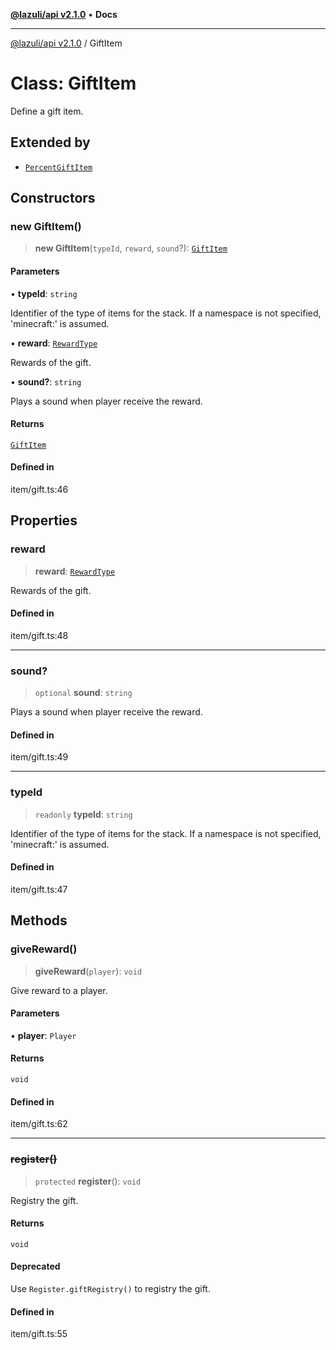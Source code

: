 [**@lazuli/api v2.1.0**](../README.md) • **Docs**

***

[@lazuli/api v2.1.0](../globals.md) / GiftItem

# Class: GiftItem

Define a gift item.

## Extended by

- [`PercentGiftItem`](PercentGiftItem.md)

## Constructors

### new GiftItem()

> **new GiftItem**(`typeId`, `reward`, `sound`?): [`GiftItem`](GiftItem.md)

#### Parameters

• **typeId**: `string`

Identifier of the type of items for the stack. If a namespace is not specified, 'minecraft:' is assumed.

• **reward**: [`RewardType`](../interfaces/RewardType.md)

Rewards of the gift.

• **sound?**: `string`

Plays a sound when player receive the reward.

#### Returns

[`GiftItem`](GiftItem.md)

#### Defined in

item/gift.ts:46

## Properties

### reward

> **reward**: [`RewardType`](../interfaces/RewardType.md)

Rewards of the gift.

#### Defined in

item/gift.ts:48

***

### sound?

> `optional` **sound**: `string`

Plays a sound when player receive the reward.

#### Defined in

item/gift.ts:49

***

### typeId

> `readonly` **typeId**: `string`

Identifier of the type of items for the stack. If a namespace is not specified, 'minecraft:' is assumed.

#### Defined in

item/gift.ts:47

## Methods

### giveReward()

> **giveReward**(`player`): `void`

Give reward to a player.

#### Parameters

• **player**: `Player`

#### Returns

`void`

#### Defined in

item/gift.ts:62

***

### ~~register()~~

> `protected` **register**(): `void`

Registry the gift.

#### Returns

`void`

#### Deprecated

Use `Register.giftRegistry()` to registry the gift.

#### Defined in

item/gift.ts:55
